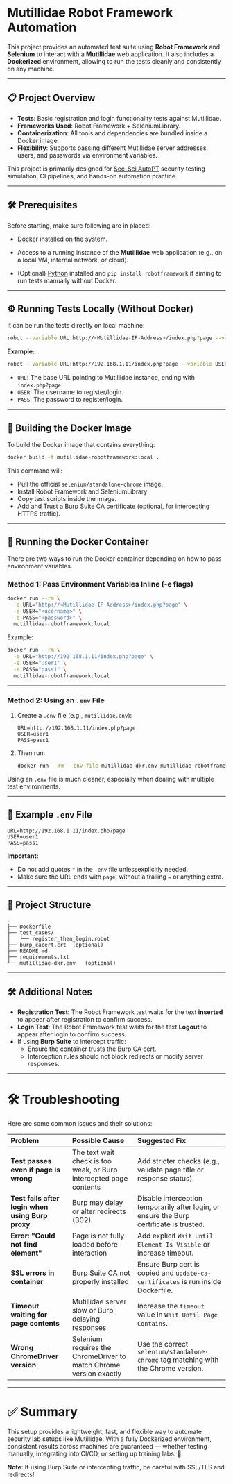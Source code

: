 # Mutillidae Robot Framework Automation

This project provides an automated test suite using **Robot Framework** and **Selenium** to interact with a **Mutillidae** web application. It also includes a **Dockerized** environment, allowing to run the tests cleanly and consistently on any machine.

---

## 📋 Project Overview

- **Tests**: Basic registration and login functionality tests against Mutillidae.
- **Frameworks Used**: Robot Framework + SeleniumLibrary.
- **Containerization**: All tools and dependencies are bundled inside a Docker image.
- **Flexibility**: Supports passing different Mutillidae server addresses, users, and passwords via environment variables.

This project is primarily designed for [Sec-Sci AutoPT](https://www.security-science.com/sec-sci-autopt) security testing simulation, CI pipelines, and hands-on automation practice.

---

## 🛠 Prerequisites

Before starting, make sure following are in placed:

- [Docker](https://www.docker.com/get-started) installed on the system.

- Access to a running instance of the **Mutillidae** web application (e.g., on a local VM, internal network, or cloud).
- (Optional) [Python](https://www.python.org/) installed and `pip install robotframework` if aiming to run tests manually without Docker.

---

## ⚙️ Running Tests Locally (Without Docker)

It can be run the tests directly on local machine:

```bash
robot --variable URL:http://<Mutillidae-IP-Address>/index.php?page --variable USER:<username> --variable PASS:<password> test_cases/register_then_login.robot
```

**Example:**

```bash
robot --variable URL:http://192.168.1.11/index.php?page --variable USER:user1 --variable PASS:pass1 test_cases/register_then_login.robot
```

- `URL`: The base URL pointing to Mutillidae instance, ending with `index.php?page`.
- `USER`: The username to register/login.
- `PASS`: The password to register/login.

---

## 🐳 Building the Docker Image

To build the Docker image that contains everything:

```bash
docker build -t mutillidae-robotframework:local .
```

This command will:
- Pull the official `selenium/standalone-chrome` image.
- Install Robot Framework and SeleniumLibrary
- Copy test scripts inside the image.
- Add and Trust a Burp Suite CA certificate (optional, for intercepting HTTPS traffic).

---

## 🚀 Running the Docker Container

There are two ways to run the Docker container depending on how to pass environment variables.

### Method 1: Pass Environment Variables Inline (-e flags)

```bash
docker run --rm \
  -e URL="http://<Mutillidae-IP-Address>/index.php?page" \
  -e USER="<username>" \
  -e PASS="<password>" \
  mutillidae-robotframework:local
```

Example:

```bash
docker run --rm \
  -e URL="http://192.168.1.11/index.php?page" \
  -e USER="user1" \
  -e PASS="pass1" \
  mutillidae-robotframework:local
```

---

### Method 2: Using an `.env` File

1. Create a `.env` file (e.g., `mutillidae.env`):

   ```
   URL=http://192.168.1.11/index.php?page
   USER=user1
   PASS=pass1
   ```

2. Then run:

   ```bash
   docker run --rm --env-file mutillidae-dkr.env mutillidae-robotframework:local
   ```
Using an `.env` file is much cleaner, especially when dealing with multiple test environments.

---

## 📝 Example `.env` File

```
URL=http://192.168.1.11/index.php?page
USER=user1
PASS=pass1
```

**Important:**  
- Do not add quotes `"` in the `.env` file unlessexplicitly needed.
- Make sure the URL ends with `page`, without a trailing `=` or anything extra.

---

## 📎 Project Structure

```
.
├── Dockerfile
├── test_cases/
│   └── register_then_login.robot
├── burp_cacert.crt  (optional)
├── README.md
├── requirements.txt
└── mutillidae-dkr.env   (optional)
```

---

## 🛠 Additional Notes

- **Registration Test**: The Robot Framework test waits for the text **inserted** to appear after registration to confirm success.
- **Login Test**: The Robot Framework test waits for the text **Logout** to appear after login to confirm success.
- If using **Burp Suite** to intercept traffic:
  - Ensure the container trusts the Burp CA cert.
  - Interception rules should not block redirects or modify server responses.

---

# 🛠 Troubleshooting

Here are some common issues and their solutions:

| Problem | Possible Cause | Suggested Fix                                                                            |
|:-------|:---------------|:-----------------------------------------------------------------------------------------|
| **Test passes even if page is wrong** | The text wait check is too weak, or Burp intercepted page contents | Add stricter checks (e.g., validate page title or response status).                      |
| **Test fails after login when using Burp proxy** | Burp may delay or alter redirects (302) | Disable interception temporarily after login, or ensure the Burp certificate is trusted. |
| **Error: "Could not find element"** | Page is not fully loaded before interaction | Add explicit `Wait Until Element Is Visible` or increase timeout.                        |
| **SSL errors in container** | Burp Suite CA not properly installed | Ensure Burp cert is copied and `update-ca-certificates` is run inside Dockerfile.        |
| **Timeout waiting for page contents** | Mutillidae server slow or Burp delaying responses | Increase the `timeout` value in `Wait Until Page Contains`.                              |
| **Wrong ChromeDriver version** | Selenium requires the ChromeDriver to match Chrome version exactly | Use the correct `selenium/standalone-chrome` tag matching with the Chrome version.       |

---

# ✅ Summary

This setup provides a lightweight, fast, and flexible way to automate security lab setups like Mutillidae. With a fully Dockerized environment, consistent results across machines are guaranteed — whether testing manually, integrating into CI/CD, or setting up training labs. 🚀

**Note**: If using Burp Suite or intercepting traffic, be careful with SSL/TLS and redirects!